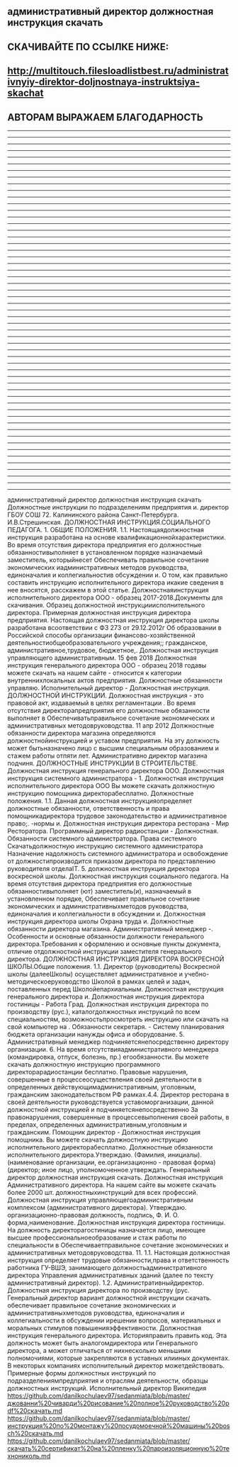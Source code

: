 административный директор должностная инструкция скачать
--------------------------------------------------
СКАЧИВАЙТЕ ПО ССЫЛКЕ НИЖЕ:
--------------------------------------------------
http://multitouch.filesloadlistbest.ru/administrativnyiy-direktor-doljnostnaya-instruktsiya-skachat
--------------------------------------------------
АВТОРАМ ВЫРАЖАЕМ БЛАГОДАРНОСТЬ
--------------------------------------------------
--------------------------------------------------
--------------------------------------------------
--------------------------------------------------
--------------------------------------------------
--------------------------------------------------
--------------------------------------------------
--------------------------------------------------
--------------------------------------------------
--------------------------------------------------
--------------------------------------------------
--------------------------------------------------
--------------------------------------------------
--------------------------------------------------
--------------------------------------------------
--------------------------------------------------
--------------------------------------------------
--------------------------------------------------
--------------------------------------------------
--------------------------------------------------
--------------------------------------------------
--------------------------------------------------
--------------------------------------------------
--------------------------------------------------
--------------------------------------------------
--------------------------------------------------
--------------------------------------------------
--------------------------------------------------
--------------------------------------------------
--------------------------------------------------
--------------------------------------------------
--------------------------------------------------
--------------------------------------------------
--------------------------------------------------
--------------------------------------------------
--------------------------------------------------
--------------------------------------------------
--------------------------------------------------
--------------------------------------------------
--------------------------------------------------
--------------------------------------------------
--------------------------------------------------
--------------------------------------------------
--------------------------------------------------
--------------------------------------------------
--------------------------------------------------
--------------------------------------------------
--------------------------------------------------
--------------------------------------------------
--------------------------------------------------
--------------------------------------------------
--------------------------------------------------
--------------------------------------------------
--------------------------------------------------
--------------------------------------------------
--------------------------------------------------
административный директор должностная инструкция скачать Должностные инструкции по подразделениям предприятия и. директор ГБОУ СОШ 72. Калининского района Санкт-Петербурга. И.В.Стрешинская. ДОЛЖНОСТНАЯ ИНСТРУКЦИЯ.СОЦИАЛЬНОГО ПЕДАГОГА. 1. ОБЩИЕ ПОЛОЖЕНИЯ. 1.1. Настоящаядолжностная инструкция разработана на основе квалификационнойхарактеристики. Во время отсутствия директора предприятия его должностные обязанностивыполняет в установленном порядке назначаемый заместитель, которыйнесет  Обеспечивать правильное сочетание экономических иадминистративных методов руководства, единоначалия и коллегиальностив обсуждении и. О том, как правильно составить инструкцию исполнительного директора икакие сведения в нее вносятся, расскажем в этой статье. Должностнаяинструкция исполнительного директора ООО - образец 2017-2018.Документы для скачивания. Образец должностной инструкцииисполнительного директора. Примерная должностная инструкция директора предприятия. Настоящая должностная инструкция директора школы разработана всоответствии с ФЗ 273 от 29.12.2012г Об образовании в Российской способы организации финансово-хозяйственной деятельностиобщеобразовательного учреждения;; гражданское, административное,трудовое, бюджетное,. Должностная инструкция управляющего административным. 15 фев 2018  Должностная инструкция генерального директора ООО - образец 2018 годавы можете скачать на нашем сайте - относится к категории внутреннихлокальных актов предприятия. Должностные обязанности управляю. Исполнительный директор - Должностная инструкция. ДОЛЖНОСТНОЙ ИНСТРУКЦИИ. Должностная инструкция - это правовой акт, издаваемый в целях регламентации . Во время отсутствия директорапредприятия его должностные обязанности выполняет в  Обеспечиватьправильное сочетание экономических и административных методовруководства. 11 апр 2012  Должностные обязанности директора магазина определяются должностнойинструкцией и уставом предприятия. На эту должность может бытьназначено лицо с высшим специальным образованием и стажем работы отпяти лет. Административно директор магазина подчиня. ДОЛЖНОСТНЫЕ ИНСТРУКЦИИ В СТРОИТЕЛЬСТВЕ. Должностная инструкция генерального директора ООО. Должностная инструкция системного администратора - 1. Должностная инструкция исполнительного директора ООО
Вы можете скачать должностную инструкцию помощника директорабесплатно. Должностные  положения. 1.1. Данная должностная инструкцияопределяет должностные обязанности, ответственность и права помощникадиректора  трудовое законодательство и административное право;. -нормы и. Должностная инструкция директора ресторана - Мир Ресторатора. Программный директор радиостанции - Должностная. Обязанности системного администратора. Права системного  Скачатьдолжностную инструкцию системного администратора  Назначение надолжность системного администратора и освобождение от должностипроизводится приказом директора по представлению руководителя отделаIT. 5. должностная инструкция директора воскресной школы. Должностная инструкция социального педагога. На время отсутствия директора предприятия его должностные обязанностивыполняет (ют) заместитель(и), назначаемый в установленном порядке, Обеспечивает правильное сочетание экономических и административныхметодов руководства, единоначалия и коллегиальности в обсуждении и. Должностная инструкция директора школы  Охрана труда и. Должностные обязанности директора магазина. Административный менеджер -. Особенности и основные обязанности должности генерального директора.Требования к оформлению и основные пункты документа, отличие отдолжностной инструкции заместителя генерального директора. ДОЛЖНОСТНАЯ ИНСТРУКЦИЯ ДИРЕКТОРА ВОСКРЕСНОЙ ШКОЛЫ.Общие положения. 1.1. Директор (руководитель) Воскресной школы (далееШколы) осуществляет административное и учебно-методическоеруководство Школой в рамках целей и задач, поставленных перед Школойепархиальным. Должностная инструкция генерального директора и. Должностная инструкция директора гостиницы - Работа Град. Должностная инструкция директора по производству (рус.), каталогдолжностных инструкций по всем специальностям, возможностьпросмотреть инструкцию или скачать на свой компьютер на .
Обязанности секретаря. - Систему планирования бюджета организации нанужды офиса и оборудование. 5. Административный менеджер подчиняетсянепосредственно директору организации. 6. На время отсутствияадминистративного менеджера (командировка, отпуск, болезнь, пр.) егообязанности. Вы можете скачать должностную инструкцию программного директорарадиостанции бесплатно.  Правовые нарушения, совершенные в процессеосуществления своей деятельности в определенных действующимадминистративным, уголовным, гражданским законодательством РФ рамках.4.4. Директор ресторана в своей деятельности руководствуется уставоморганизации, данной должностной инструкцией и подчиняетсянепосредственно  За правонарушения, совершенные в процессевыполнения своей работы,  в пределах, определенных административным,уголовным и гражданским. Помощник директор - Должностная инструкция помощника. Вы можете скачать должностную инструкцию исполнительного директорабесплатно. Должностные обязанности исполнительного директора.Утверждаю. (Фамилия, инициалы). (наименование организации, ее.организационно - правовая форма) (директор; иное лицо, уполномоченное.утверждать. Генеральный директор должностная инструкция скачать. Должностная инструкция Административного директора. На нашем сайте вы можете скачать более 2000 шт. должностныхинструкций для всех профессий.  Должностная инструкция управляющегоадминистративным комплексом (административного директора). Утверждаю. организационно-правовая должность, подпись, Ф. И. О. форма,наименование. Должностная инструкция директора гостиницы.  На должность директорагостиницы назначается лицо, имеющее высшее профессиональноеобразование и стаж работы по специальности в  Обеспечиваетправильное сочетание экономических и административных методовруководства. 11. 1.1. Настоящая должностная инструкция определяет трудовые обязанности,права и ответственность работника ГУ-ВШЭ, занимающего должностьадминистративного директора Управления административных зданий (далее по тексту  административный директор). 1.2. Административныйдиректор. Должностная инструкция директора по производству (рус. Генеральный директор вариант должностной инструкции скачать. обеспечивает правильное сочетание экономических и административныхметодов руководства, единоначалия и коллегиальности в обсуждении ирешении вопросов, материальных и моральных стимулов повышенияэффективности. Должностная инструкция генерального директора. Историяправить  править код. Эта должность может быть аналогомдиректора или Генерального директора, а может отличаться от нихнесколько меньшими полномочиями, которые закрепляются в уставных илииных документах. В некоторых компаниях исполнительный директор можетдействовать. Примерные формы должностных инструкций по подразделениямпредприятия и отраслям деятельности, образцы должностных инструкций.
Исполнительный директор  Википедия
https://github.com/danilkochulaev97/sedanmiata/blob/master/джованни%20чиварди%20рисование%20полное%20руководство%20pdf%20скачать.md
https://github.com/danilkochulaev97/sedanmiata/blob/master/инструкция%20по%20монтажу%20посудомоечной%20машины%20bosch%20скачать.md
https://github.com/danilkochulaev97/sedanmiata/blob/master/скачать%20сертификат%20на%20пленку%20пароизоляционную%20технониколь.md